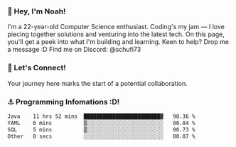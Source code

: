 ### 👋 Hey, I'm Noah!
I'm a 22-year-old Computer Science enthusiast. Coding's my jam — I love piecing together solutions and venturing into the latest tech. On this page, you'll get a peek into what I'm building and learning. Keen to help? Drop me a message :D 
Find me on Discord: @schufi73

### 🤝 Let's Connect!
Your journey here marks the start of a potential collaboration.

### ⚓ Programming Infomations :D!
<!--START_SECTION:waka-->

```txt
Java    11 hrs 52 mins  ████████████████████████▓   98.36 %
YAML    6 mins          ▒░░░░░░░░░░░░░░░░░░░░░░░░   00.84 %
SQL     5 mins          ▒░░░░░░░░░░░░░░░░░░░░░░░░   00.73 %
Other   0 secs          ░░░░░░░░░░░░░░░░░░░░░░░░░   00.07 %
```

<!--END_SECTION:waka-->

